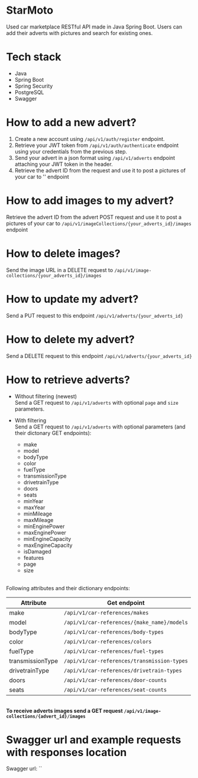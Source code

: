 # StarMoto
Used car marketplace RESTful API made in Java Spring Boot. Users can add their adverts with pictures and search for existing ones.

# Tech stack
- Java
- Spring Boot
- Spring Security
- PostgreSQL
- Swagger

# How to add a new advert?
1. Create a new account using `/api/v1/auth/register` endpoint.
2. Retrieve your JWT token from `/api/v1/auth/authenticate` endpoint using your credentials from the previous step.
3. Send your advert in a json format using `/api/v1/adverts` endpoint attaching your JWT token in the header.
4. Retrieve the advert ID from the request and use it to post a pictures of your car to '' endpoint

# How to add images to my advert?
Retrieve the advert ID from the advert POST request and use it to post a pictures of your car to `/api/v1/imageCollections/{your_adverts_id}/images` endpoint<br>

# How to delete images?
Send the image URL in a DELETE request to `/api/v1/image-collections/{your_adverts_id}/images`<br>

# How to update my advert?
Send a PUT request to this endpoint `/api/v1/adverts/{your_adverts_id}`<br>

# How to delete my advert?
Send a DELETE request to this endpoint `/api/v1/adverts/{your_adverts_id}`<br>

# How to retrieve adverts?
- Without filtering (newest)<br>
  Send a GET request to `/api/v1/adverts` with optional `page` and `size` parameters.

- With filtering<br>
  Send a GET request to `/api/v1/adverts` with optional parameters (and their dictonary GET endpoints):
  - make
  - model
  - bodyType
  - color
  - fuelType
  - transmissionType
  - drivetrainType
  - doors
  - seats
  - minYear
  - maxYear
  - minMileage
  - maxMileage
  - minEnginePower
  - maxEnginePower
  - minEngineCapacity
  - maxEngineCapacity
  - isDamaged
  - features
  - page
  - size
 
<br>Following attributes and their dictionary endpoints:
 
| Attribute          | Get endpoint                                  |
|--------------------|------------------------------------------------|
| make               | `/api/v1/car-references/makes`                |
| model              | `/api/v1/car-references/{make_name}/models`   |
| bodyType           | `/api/v1/car-references/body-types`           |
| color              | `/api/v1/car-references/colors`               |
| fuelType           | `/api/v1/car-references/fuel-types`           |
| transmissionType   | `/api/v1/car-references/transmission-types`   |
| drivetrainType     | `/api/v1/car-references/drivetrain-types`     |
| doors              | `/api/v1/car-references/door-counts`          |
| seats              | `/api/v1/car-references/seat-counts`          |
  
</br><b>To receive adverts images send a GET request `/api/v1/image-collections/{advert_id}/images`</b>

# Swagger url and example requests with responses location

Swagger url: ``
